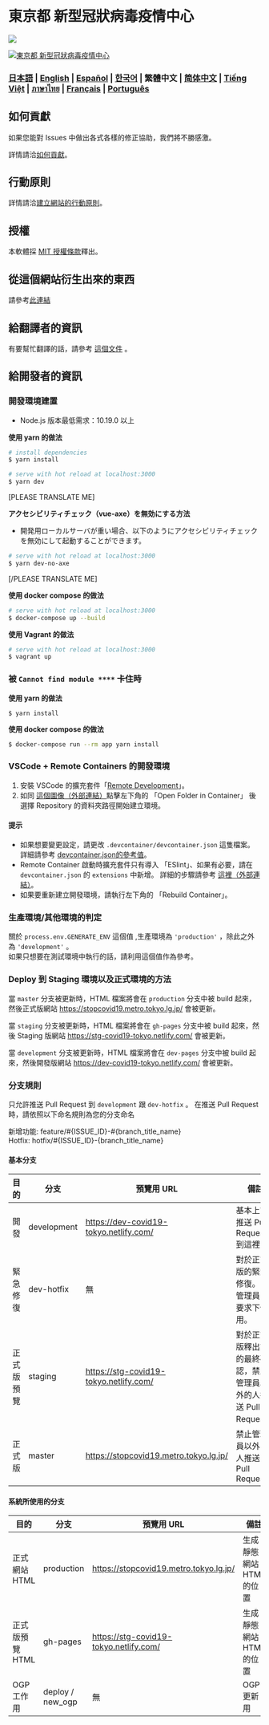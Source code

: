 # 東京都 新型冠狀病毒疫情中心

![](https://github.com/tokyo-metropolitan-gov/covid19/workflows/production%20deploy/badge.svg)

[![東京都 新型冠狀病毒疫情中心](https://user-images.githubusercontent.com/1301149/75629392-1d19d900-5c25-11ea-843d-2d4376e3a560.png)](https://stopcovid19.metro.tokyo.lg.jp/)

### [日本語](./../../README.md) | [English](./../en/README.md) | [Español](./../es/README.md) | [한국어](./../ko/README.md) | 繁體中文 | [简体中文](./../zh_CN/README.md) | [Tiếng Việt](./../vi/README.md) | [ภาษาไทย](./../th/README.md) | [Français](./../fr/README.md) | [Português](./../pt_BR/README.md)


## 如何貢獻
如果您能對 Issues 中做出各式各樣的修正協助，我們將不勝感激。

詳情請洽[如何貢獻](./CONTRIBUTING.md)。


## 行動原則
詳情請洽[建立網站的行動原則](./CODE_OF_CONDUCT.md)。

## 授權
本軟體採 [MIT 授權條款](./../../LICENSE.txt)釋出。

## 從這個網站衍生出來的東西

請參考[此連結](./../../FORKED_SITES.md)

## 給翻譯者的資訊

有要幫忙翻譯的話，請參考 [這個文件](./TRANSLATION.md) 。

## 給開發者的資訊

### 開發環境建置

- Node.js 版本最低需求：10.19.0 以上

**使用 yarn 的做法**
```bash
# install dependencies
$ yarn install

# serve with hot reload at localhost:3000
$ yarn dev
```


[PLEASE TRANSLATE ME]

**アクセシビリティチェック（vue-axe）を無効にする方法**

- 開発用ローカルサーバが重い場合、以下のようにアクセシビリティチェックを無効にして起動することができます。

```bash
# serve with hot reload at localhost:3000
$ yarn dev-no-axe
```

[/PLEASE TRANSLATE ME]


**使用 docker compose 的做法**
```bash
# serve with hot reload at localhost:3000
$ docker-compose up --build
```

**使用 Vagrant 的做法**
```bash
# serve with hot reload at localhost:3000
$ vagrant up
```

### 被 `Cannot find module ****` 卡住時

**使用 yarn 的做法**
```
$ yarn install
```

**使用 docker compose 的做法**
```bash
$ docker-compose run --rm app yarn install
```

### VSCode + Remote Containers 的開發環境

1. 安裝 VSCode 的擴充套件「[Remote Development](https://marketplace.visualstudio.com/items?itemName=ms-vscode-remote.vscode-remote-extensionpack)」。
2. 如同 [這個圖像（外部連結）](https://code.visualstudio.com/docs/remote/containers#_quick-start-try-a-dev-container)點擊左下角的 「Open Folder in Container」 後選擇 Repository 的資料夾路徑開始建立環境。

#### 提示
- 如果想要變更設定，請更改 `.devcontainer/devcontainer.json` 這隻檔案。
詳細請參考 [devcontainer.json的參考值](https://code.visualstudio.com/docs/remote/containers#_devcontainerjson-reference)。
- Remote Container 啟動時擴充套件只有導入 「ESlint」、如果有必要，請在 `devcontainer.json` 的 `extensions` 中新增。
詳細的步驟請參考 [這裡（外部連結）](https://code.visualstudio.com/docs/remote/containers#_managing-extensions)。
- 如果要重新建立開發環境，請執行左下角的 「Rebuild Container」。

### 生產環境/其他環境的判定

關於 `process.env.GENERATE_ENV` 這個值 ,生產環境為 `'production'` ，除此之外為 `'development'` 。  
如果只想要在測試環境中執行的話，請利用這個值作為參考。

### Deploy 到 Staging 環境以及正式環境的方法

當 `master` 分支被更新時，HTML 檔案將會在 `production` 分支中被 build 起來，然後正式版網站 https://stopcovid19.metro.tokyo.lg.jp/ 會被更新。

當 `staging` 分支被更新時，HTML 檔案將會在 `gh-pages` 分支中被 build 起來，然後 Staging 版網站 https://stg-covid19-tokyo.netlify.com/ 會被更新。

當 `development` 分支被更新時，HTML 檔案將會在 `dev-pages` 分支中被 build 起來，然後開發版網站 https://dev-covid19-tokyo.netlify.com/ 會被更新。

### 分支規則

只允許推送 Pull Request 到 `development`  跟 `dev-hotfix` 。
在推送 Pull Request 時，請依照以下命名規則為您的分支命名

新增功能: feature/#{ISSUE_ID}-#{branch_title_name}  
Hotfix: hotfix/#{ISSUE_ID}-{branch_title_name}

#### 基本分支
| 目的 | 分支 | 預覽用 URL | 備註 |
| ---- | -------- | ---- | ---- |
| 開發 | development | https://dev-covid19-tokyo.netlify.com/ | 基本上請推送 Pull Request 到這裡 |
| 緊急修復 | dev-hotfix | 無 | 對於正式版的緊急修復。 在管理員的要求下使用。 |
| 正式版預覽 | staging | https://stg-covid19-tokyo.netlify.com/ | 對於正式版釋出前的最終確認，禁止管理員以外的人推送 Pull Request。 |
| 正式版 | master | https://stopcovid19.metro.tokyo.lg.jp/ | 禁止管理員以外的人推送 Pull Request |
#### 系統所使用的分支
| 目的 | 分支 | 預覽用 URL | 備註 |
| ---- | -------- | ---- | ---- |
| 正式網站 HTML | production | https://stopcovid19.metro.tokyo.lg.jp/ | 生成靜態網站 HTML 的位置 |
| 正式版預覽 HTML | gh-pages | https://stg-covid19-tokyo.netlify.com/ | 生成靜態網站 HTML 的位置 |
| OGP 工作用 | deploy / new_ogp | 無 | OGP 更新用 |
